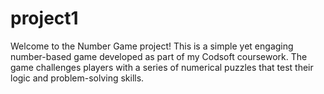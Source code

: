 # project1
Welcome to the Number Game project! This is a simple yet engaging number-based game developed as part of my Codsoft coursework. The game challenges players with a series of numerical puzzles that test their logic and problem-solving skills. 
